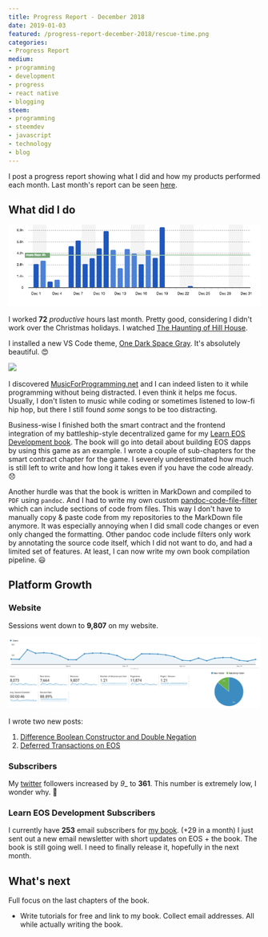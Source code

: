 ```yaml
---
title: Progress Report - December 2018
date: 2019-01-03
featured: /progress-report-december-2018/rescue-time.png
categories:
- Progress Report
medium:
- programming
- development
- progress
- react native
- blogging
steem:
- programming
- steemdev
- javascript
- technology
- blog
---
```


I post a progress report showing what I did and how my products performed each month.
Last month's report can be seen [here](/progress-report-november-2018).

## What did I do

![Productive Hours in December](./rescue-time.png)

I worked **72** _productive_ hours last month. Pretty good, considering I didn't work over the Christmas holidays.
I watched [The Haunting of Hill House](https://trakt.tv/shows/the-haunting-of-hill-house).

I installed a new VS Code theme, [One Dark Space Gray](https://marketplace.visualstudio.com/items?itemName=fivepointseven.vscode-theme-onedark-spacegray).
It's absolutely beautiful. 😍

<img src="https://raw.githubusercontent.com/fivepointseven/vscode-theme-onedark-spacegray/master/screenshots/preview.png" />

I discovered [MusicForProgramming.net](http://musicforprogramming.net) and I can indeed listen to it while programming without being distracted.
I even think it helps me focus.
Usually, I don't listen to music while coding or sometimes listened to low-fi hip hop, but there I still found _some_ songs to be too distracting.

Business-wise I finished both the smart contract and the frontend integration of my battleship-style decentralized game for my [Learn EOS Development book](https://learneos.one).
The book will go into detail about building EOS dapps by using this game as an example.
I wrote a couple of sub-chapters for the smart contract chapter for the game.
I severely underestimated how much is still left to write and how long it takes even if you have the code already. 😞

Another hurdle was that the book is written in MarkDown and compiled to `PDF` using `pandoc`.
And I had to write my own custom [pandoc-code-file-filter](https://github.com/MrToph/pandoc-code-file-filter) which can include sections of code from files.
This way I don't have to manually copy & paste code from my repositories to the MarkDown file anymore.
It was especially annoying when I did small code changes or even only changed the formatting.
Other pandoc code include filters only work by annotating the source code itself, which I did not want to do, and had a limited set of features.
At least, I can now write my own book compilation pipeline. 😃

## Platform Growth

### Website

Sessions went down to **9,807** on my website.

![Website Traffic](./website-traffic.png)

I wrote two new posts:

1. [Difference Boolean Constructor and Double Negation](/difference-boolean-constructor-and-double-negation/)
1. [Deferred Transactions on EOS](/deferred-transactions-on-eos/)

### Subscribers

My [twitter](https://twitter.com/cmichelio) followers increased by _9__ to **361**.
This number is extremely low, I wonder why. 🤔

### Learn EOS Development Subscribers

I currently have **253** email subscribers for [my book](https://learneos.one). (+29 in a month)
I just sent out a new email newsletter with short updates on EOS + the book.
The book is still going well.
I need to finally release it, hopefully in the next month.

## What's next

Full focus on the last chapters of the book.

* Write tutorials for free and link to my book.
    Collect email addresses.
    All while actually writing the book.
